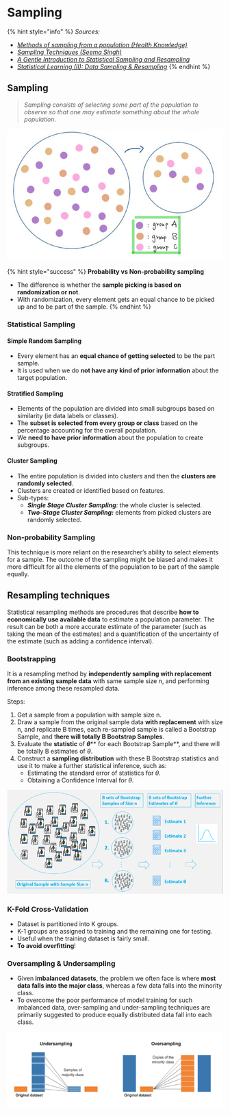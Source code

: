 # Sampling

{% hint style="info" %}
_Sources:_

* [_Methods of sampling from a population (Health Knowledge)_](https://www.healthknowledge.org.uk/public-health-textbook/research-methods/1a-epidemiology/methods-of-sampling-population)
* [_Sampling Techniques (Seema Singh)_](https://towardsdatascience.com/sampling-techniques-a4e34111d808)
* [_A Gentle Introduction to Statistical Sampling and Resampling_](https://machinelearningmastery.com/statistical-sampling-and-resampling/)
* [_Statistical Learning (II): Data Sampling & Resampling_](https://towardsdatascience.com/statistical-learning-ii-data-sampling-resampling-93a0208d6bb8)
{% endhint %}

## Sampling

> _Sampling consists of selecting some part of the population to observe so that one may estimate something about the whole population._

![](<../../.gitbook/assets/image (108).png>)

{% hint style="success" %}
**Probability vs Non-probability sampling**

* The difference is whether the **sample picking is based on randomization or not**.
* With randomization, every element gets an equal chance to be picked up and to be part of the sample.
{% endhint %}

### Statistical Sampling

#### Simple Random Sampling

* Every element has an **equal chance of getting selected** to be the part sample.&#x20;
* It is used when we do **not have any kind of prior information** about the target population.

#### Stratified Sampling

* Elements of the population are divided into small subgroups based on similarity (ie data labels or classes).
* The **subset is selected from every group or class** based on the percentage accounting for the overall population.
* We **need to have prior information** about the population to create subgroups.

#### Cluster Sampling

* The entire population is divided into clusters and then the **clusters are randomly selected**.
* Clusters are created or identified based on features.
* Sub-types:
  * _**Single Stage Cluster Sampling**:_ the whole cluster is selected.
  * _**Two-Stage Cluster Sampling:**_ elements from picked clusters are randomly selected.

### Non-probability Sampling

This technique is more reliant on the researcher’s ability to select elements for a sample. The outcome of the sampling might be biased and makes it more difficult for all the elements of the population to be part of the sample equally.

## Resampling techniques

Statistical resampling methods are procedures that describe **how to economically use available data** to estimate a population parameter. The result can be both a more accurate estimate of the parameter (such as taking the mean of the estimates) and a quantification of the uncertainty of the estimate (such as adding a confidence interval).

### Bootstrapping

It is a resampling method by **independently sampling with replacement from an existing sample data** with same sample size n, and performing inference among these resampled data.

Steps:

1. Get a sample from a population with sample size n.
2. Draw a sample from the original sample data **with replacement** with size n, and replicate B times, each re-sampled sample is called a Bootstrap Sample, and t**here will totally B Bootstrap Samples**.
3. Evaluate the **statistic** of _**θ**_** for each Bootstrap Sample**, and there will be totally B estimates of _θ_.
4. Construct a **sampling distribution** with these B Bootstrap statistics and use it to make a further statistical inference, such as:
   * Estimating the standard error of statistics for _θ._
   * Obtaining a Confidence Interval for _θ_.

![](<../../.gitbook/assets/image (110).png>)

### **K-Fold Cross-Validation**

* Dataset is partitioned into K groups.
* K-1 groups are assigned to training and the remaining one for testing.
* Useful when the training dataset is fairly small.
* **To avoid overfitting**!

### Oversampling & Undersampling

* Given **imbalanced datasets**, the problem we often face is where **most data falls into the major class**, whereas a few data falls into the minority class.&#x20;
* To overcome the poor performance of model training for such imbalanced data, over-sampling and under-sampling techniques are primarily suggested to produce equally distributed data fall into each class.

![](<../../.gitbook/assets/image (109).png>)
